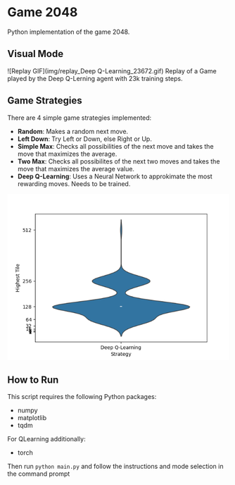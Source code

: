 # Game 2048
Python implementation of the game 2048.
## Visual Mode
![Replay GIF](img/replay_Deep Q-Learning_23672.gif)
Replay of a Game played by the Deep Q-Lerning agent with 23k training steps.
## Game Strategies
There are 4 simple game strategies implemented:
- **Random**: Makes a random next move.
- **Left Down**: Try Left or Down, else Right or Up.
- **Simple Max**: Checks all possibilities of the next move and takes the move that maximizes the average.
- **Two Max**: Checks all possibilites of the next two moves and takes the move that maximizes the average value.
- **Deep Q-Learning**: Uses a Neural Network to approkimate the most rewarding moves. Needs to be trained. 

![Game Screenshot](img/game_strategy.png)

## How to Run 
This script requires the following Python packages:
- numpy
- matplotlib
- tqdm

For QLearning additionally:
- torch

Then run `python main.py` and follow the instructions and mode selection in the command prompt

